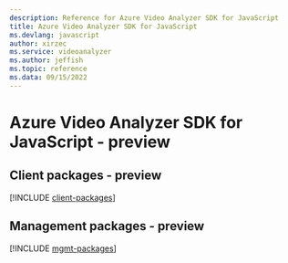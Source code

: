```yaml
---
description: Reference for Azure Video Analyzer SDK for JavaScript
title: Azure Video Analyzer SDK for JavaScript
ms.devlang: javascript
author: xirzec
ms.service: videoanalyzer
ms.author: jeffish
ms.topic: reference
ms.data: 09/15/2022
---
```

# Azure Video Analyzer SDK for JavaScript - preview

## Client packages - preview
[!INCLUDE [client-packages](video-analyzer-client-index.md)]
## Management packages - preview
[!INCLUDE [mgmt-packages](video-analyzer-mgmt-index.md)]